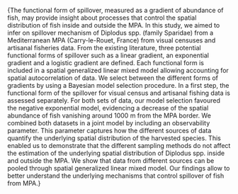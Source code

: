 ---
---
{The functional form of spillover, measured as a gradient of abundance of fish, may provide insight about processes that control the spatial distribution of fish inside and outside the MPA. In this study, we aimed to infer on spillover mechanism of Diplodus spp. (family Sparidae) from a Mediterranean MPA (Carry-le-Rouet, France) from visual censuses and artisanal fisheries data. From the existing literature, three potential functional forms of spillover such as a linear gradient, an exponential gradient and a logistic gradient are defined. Each functional form is included in a spatial generalized linear mixed model allowing accounting for spatial autocorrelation of data. We select between the different forms of gradients by using a Bayesian model selection procedure. In a first step, the functional form of the spillover for visual census and artisanal fishing data is assessed separately. For both sets of data, our model selection favoured the negative exponential model, evidencing a decrease of the spatial abundance of fish vanishing around 1000 m from the MPA border. We combined both datasets in a joint model by including an observability parameter. This parameter captures how the different sources of data quantify the underlying spatial distribution of the harvested species. This enabled us to demonstrate that the different sampling methods do not affect the estimation of the underlying spatial distribution of Diplodus spp. inside and outside the MPA. We show that data from different sources can be pooled through spatial generalized linear mixed model. Our findings allow to better understand the underlying mechanisms that control spillover of fish from MPA.}